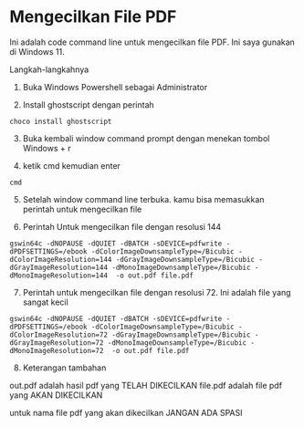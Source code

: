 # Mengecilkan File PDF
Ini adalah code command line untuk mengecilkan file PDF. Ini saya gunakan di Windows 11. 

Langkah-langkahnya

1. Buka Windows Powershell sebagai Administrator

2. Install ghostscript dengan perintah
```
choco install ghostscript 
```
3. Buka kembali window command prompt dengan menekan tombol Windows + r

4. ketik cmd kemudian enter
```
cmd
```
5. Setelah window command line terbuka. kamu bisa memasukkan perintah untuk mengecilkan file

6. Perintah Untuk mengecilkan file dengan resolusi 144
```
gswin64c -dNOPAUSE -dQUIET -dBATCH -sDEVICE=pdfwrite -dPDFSETTINGS=/ebook -dColorImageDownsampleType=/Bicubic -dColorImageResolution=144 -dGrayImageDownsampleType=/Bicubic -dGrayImageResolution=144 -dMonoImageDownsampleType=/Bicubic -dMonoImageResolution=144  -o out.pdf file.pdf
```
7. Perintah untuk mengecilkan file dengan resolusi 72. Ini adalah file yang sangat kecil
```
gswin64c -dNOPAUSE -dQUIET -dBATCH -sDEVICE=pdfwrite -dPDFSETTINGS=/ebook -dColorImageDownsampleType=/Bicubic -dColorImageResolution=72 -dGrayImageDownsampleType=/Bicubic -dGrayImageResolution=72 -dMonoImageDownsampleType=/Bicubic -dMonoImageResolution=72  -o out.pdf file.pdf
```
8. Keterangan tambahan 

out.pdf adalah hasil pdf yang TELAH DIKECILKAN
file.pdf adalah file pdf yang AKAN DIKECILKAN

untuk nama file pdf yang akan dikecilkan JANGAN ADA SPASI

